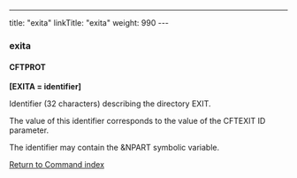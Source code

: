 ---
title: "exita"
linkTitle: "exita"
weight: 990
--- <span id="exita"></span>

### exita

#### CFTPROT

****[EXITA = identifier]****

Identifier (32 characters) describing
the directory EXIT.

The value of this identifier corresponds to the value of the CFTEXIT
ID parameter.

The identifier may contain the &NPART symbolic variable.

[Return to Command index](../../)
